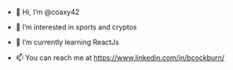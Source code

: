 - 👋 Hi, I’m @coaxy42
- 👀 I’m interested in sports and cryptos
- 🌱 I’m currently learning ReactJs 

- 📫 You can reach me at https://www.linkedin.com/in/bcockburn/

